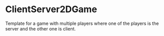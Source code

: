 # ClientServer2DGame
 Template for a game with multiple players where one of the players is the server and the other one is client.
